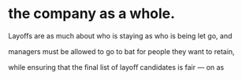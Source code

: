 # the company as a whole.

Layoﬀs are as much about who is staying as who is being let go, and

managers must be allowed to go to bat for people they want to retain,

while ensuring that the ﬁnal list of layoﬀ candidates is fair — on as